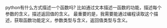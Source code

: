 python有什么方式描述一个函数吗?
比如通过文本描述一函数的功能，描述每个参数的含义，描述返回值的含义。
最重要的是，我需要能通过编程读取这个描述，获取函数功能定义，参数类型与含义，返回值类型与含义。